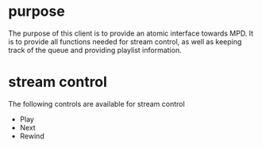 # purpose
The purpose of this client is to provide an atomic interface towards
MPD. It is to provide all functions needed for stream control, as well
as keeping track of the queue and providing playlist information.

# stream control
The following controls are available for stream control
* Play
* Next
* Rewind

